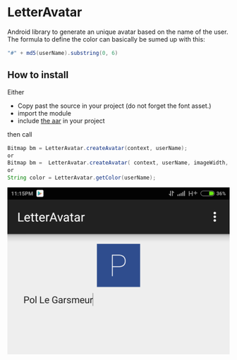 # LetterAvatar
Android library to generate an unique avatar based on the name of the user.
The formula to define the color can basically be sumed up with this:

```java
"#" + md5(userName).substring(0, 6)
```

## How to install
Either
- Copy past the source in your project (do not forget the font asset.)
- import the module
- include [the aar](https://github.com/legarspol/LetterAvatar/raw/master/assets/letteravatar-release.aar) in your project

then call 

```java
Bitmap bm = LetterAvatar.createAvatar(context, userName);
or
Bitmap bm =  LetterAvatar.createAvatar( context, userName, imageWidth, paddinginDP) {
or
String color = LetterAvatar.getColor(userName);
```

![LetterAvatar screenshot](assets/Screenshot.png)
